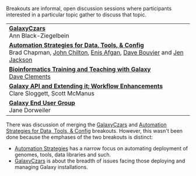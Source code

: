 Breakouts are informal, open discussion sessions where participants interested in a particular topic gather to discuss that topic.  

<table>
  <tr>
    <td> <strong><a href='/src/community/galaxy-admins/meetups/2012-07-27/index.md'>GalaxyCzars</a></strong><br /> Ann Black-Ziegelbein </td>
  </tr>
  <tr>
    <td> <strong><a href='/src/events/gcc2012/program/breakouts/automation-strategies/index.md'>Automation Strategies for Data, Tools, & Config</a></strong><br /> Brad Chapman, <a href='/src/john-chilton/index.md'>John Chilton</a>, <a href='/src/enis-afgan/index.md'>Enis Afgan</a>, <a href='/src/dave-bouvier/index.md'>Dave Bouvier</a> and <a href='/src/jennifer-jackson/index.md'>Jen Jackson</a> </td>
  </tr>
  <tr>
    <td> <strong><a href='/src/events/gcc2012/program/breakouts/bioinformatics-training/index.md'>Bioinformatics Training and Teaching with Galaxy</a></strong><br /><a href='/src/dave-clements/index.md'>Dave Clements</a> </td>
  </tr>
  <tr>
    <td> <strong><a href='/src/events/gcc2012/program/breakouts/workflows-and-api/index.md'>Galaxy API and Extending it; Workflow Enhancements</a></strong><br />Clare Sloggett, Scott McManus </td>
  </tr>
  <tr>
    <td> <strong><a href='/src/events/gcc2012/program/breakouts/end-users/index.md'>Galaxy End User Group</a></strong> <br /> Jane Dorweiler </td>
  </tr>
</table>


There was discussion of merging the [GalaxyCzars](/src/community/galaxy-admins/meetups/2012-07-27/index.md) and [Automation Strategies for Data, Tools, & Config](/src/events/gcc2012/program/breakouts/automation-strategies/index.md) breakouts.  However, this wasn't been done because the emphases of the two breakouts is distinct:
* [Automation Strategies](/src/events/gcc2012/program/breakouts/automation-strategies/index.md) has a narrow focus on automating deployment of genomes, tools, data libraries and such.
* [GalaxyCzars](/src/community/galaxy-admins/meetups/2012-07-27/index.md) is about the breadth of issues facing those deploying and managing Galaxy installations.

